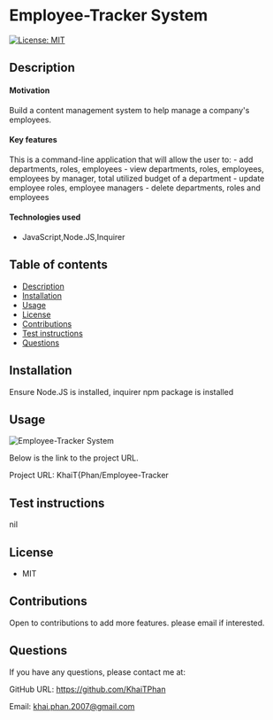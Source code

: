 # Employee-Tracker System

[![License: MIT](https://img.shields.io/badge/License-MIT-yellow.svg)](https://opensource.org/licenses/MIT)

## Description

#### Motivation

Build a content management system to help manage a company's employees.

#### Key features

This is a command-line application that will allow the user to: - add departments, roles, employees - view departments, roles, employees, employees by manager, total utilized budget of a department - update employee roles, employee managers - delete departments, roles and employees

#### Technologies used

* JavaScript,Node.JS,Inquirer

## Table of contents

<!--ts-->
* [Description](#Description)
* [Installation](#Installation)
* [Usage](#Usage)
* [License](#License)
* [Contributions](#Contributions)
* [Test instructions](#Test-instructions)
* [Questions](#Questions)
<!--te-->

## Installation

Ensure Node.JS is installed, inquirer npm package is installed

## Usage

![Employee-Tracker System](/images/employee-tracker.PNG)

Below is the link to the project URL.

Project URL: KhaiT{Phan/Employee-Tracker

## Test instructions

nil

## License

* MIT

## Contributions

Open to contributions to add more features. please email if interested.

## Questions

If you have any questions, please contact me at:

GitHub URL: https://github.com/KhaiTPhan

Email: khai.phan.2007@gmail.com
